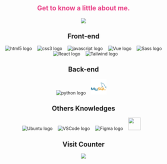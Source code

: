  <h2 align="center" style="color: #e83d84;">Get to know a little about me.</h2>

<div align="center">
  <a href="https://github.com/LuizBlume">
    <img width="380" style="vertical-align: middle;" src="https://github-readme-stats.vercel.app/api/top-langs/?username=LuizBlume&layout=compact&bg_color=141424&title_color=22A7F0&text_color=8ef5fa&icon_color=2596be" />
  </a>
</div>


<div align="center">
  <h2>Front-end</h2>
  <img src="https://cdn.jsdelivr.net/gh/devicons/devicon/icons/html5/html5-original.svg" height="40" width="40" alt="html5 logo"  />
  <img width="9" />
  <img src="https://cdn.jsdelivr.net/gh/devicons/devicon/icons/css3/css3-original.svg" height="40" width="40" alt="css3 logo"  />
  <img width="9" />
  <img src="https://cdn.jsdelivr.net/gh/devicons/devicon/icons/javascript/javascript-original.svg" height="40" width="40" alt="javascript logo"  />
  <img width="9" />
  <img width="40" src="https://vuejs.org/images/logo.png" alt="Vue logo" height="40">
  <img width="9" />
  <img width="40" src="https://user-images.githubusercontent.com/25181517/192158956-48192682-23d5-4bfc-9dfb-6511ade346bc.png" alt="Sass logo" height="40">
  <img width="9" />
  <img width="40" src="https://user-images.githubusercontent.com/25181517/183897015-94a058a6-b86e-4e42-a37f-bf92061753e5.png" alt="React logo" height="40">
  <img width="9" />
  <img width="40" src="https://user-images.githubusercontent.com/25181517/202896760-337261ed-ee92-4979-84c4-d4b829c7355d.png" alt="Tailwind logo" height="40">
  <h2>Back-end</h2>
  <img src="https://cdn.jsdelivr.net/gh/devicons/devicon/icons/python/python-original.svg" height="50" width="50" alt="python logo"  />
  <img width="9" />
  <img src="https://raw.githubusercontent.com/devicons/devicon/master/icons/mysql/mysql-original-wordmark.svg" alt="mysql" width="50" height="50" />
  <img width="9"/>
  <h2>Others Knowledges</h2>
  <img src="https://user-images.githubusercontent.com/25181517/186884153-99edc188-e4aa-4c84-91b0-e2df260ebc33.png" height="40" width="40" alt="Ubuntu logo"  />
  <img width="9" />
  <img src="https://user-images.githubusercontent.com/25181517/192108891-d86b6220-e232-423a-bf5f-90903e6887c3.png" height="40" width="40" alt="VSCode logo" />
  <img width="9" />
  <img width="40" src="https://user-images.githubusercontent.com/25181517/189715289-df3ee512-6eca-463f-a0f4-c10d94a06b2f.png" alt="Figma logo" height="40">
  <img width="9" />
  <img loading="lazy" src="https://cdn.jsdelivr.net/gh/devicons/devicon/icons/git/git-original.svg" width="40" height="40"/>
  <img width="9" />
</div>
<div align="center">
 
<h2>Visit Counter</h2>
<p><img src="https://profile-counter.glitch.me/{LuizBlume}/count.svg" /></p> 

</div>

